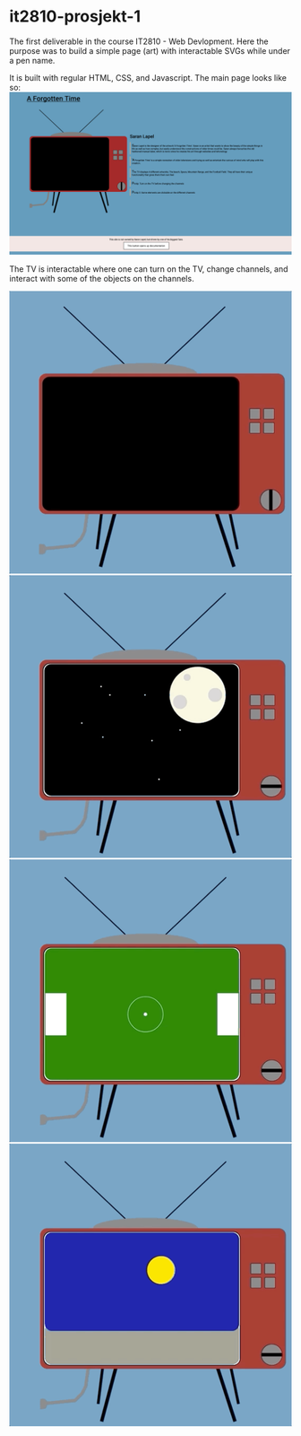 # it2810-prosjekt-1
The first deliverable in the course IT2810 - Web Devlopment. Here the purpose was to build a simple page (art) with interactable SVGs while under a pen name.

It is built with regular HTML, CSS, and Javascript. The main page looks like so:
![Welcome page](./readme_files/main_page.png)

The TV is interactable where one can turn on the TV, change channels, and interact with some of the objects on the channels.

![Cow page](./readme_files/turn_on_to_cow.gif)
![Moon page](./readme_files/moon.gif)
![Soccer page](./readme_files/ping_pong_soccer_field.gif)
![Beach sunrise](/readme_files/beach_sunrise_down_.gif)
